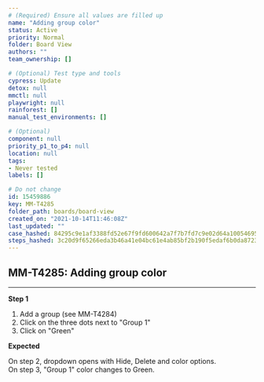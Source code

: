 ```yaml
---
# (Required) Ensure all values are filled up
name: "Adding group color"
status: Active
priority: Normal
folder: Board View
authors: ""
team_ownership: []

# (Optional) Test type and tools
cypress: Update
detox: null
mmctl: null
playwright: null
rainforest: []
manual_test_environments: []

# (Optional)
component: null
priority_p1_to_p4: null
location: null
tags: 
- Never tested
labels: []

# Do not change
id: 15459886
key: MM-T4285
folder_path: boards/board-view
created_on: "2021-10-14T11:46:08Z"
last_updated: ""
case_hashed: 84295c9e1af3388fd52e67f9fd600642a7f7b7fd7c9e02d64a100546959f1cde0a9243dc9aa6b17aa07921b4963a8a4f
steps_hashed: 3c20d9f65266eda3b46a41e04bc61e4ab85bf2b190f5edaf6b0da87234d27c0186f7a2bfe8f7158abb3be63818bad4ac
---
```


## MM-T4285: Adding group color

---

**Step 1**

1. Add a group (see MM-T4284)
2. Click on the three dots next to "Group 1"
3. Click on "Green"

**Expected**

On step 2, dropdown opens with Hide, Delete and color options.\
On step 3, "Group 1" color changes to Green.
